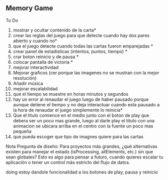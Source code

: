 ## Memory Game

To Do

1. mostrar y ocultar contenido de la carta*
2. crear las reglas del juego para que detecte cuando hay dos pares abierto y cuando no*
3. que el juego detecte cuando todas las cartas fueron emparejadas *
4. crear panel de estadisticas (intentos, puntos, tiempo) *
5. crar boton reinicio y de pausa *
6. colocar pantalla de victoria *
7. mejorar interactividad
8. Mejorar graficos (cer porque las imagenes no se mustran con la mejor resolución)
9. Añadir música
10. mejorar escalabilidad
11. que el tiempo se muestre en horas minutos y segundos
12. hay un error al renaudar el juego luego de haber pausado porque aunque detiene el tiempo y no deja interactuar cuando esta pausado a la hora de renaudar el juego simplemente lo reinicia*
13. Que el titulo comience en el medio junto con el boton de play que debera ser un poco mas grande, luego al darle play el titulo con una animacion se ubicara arriba en el centro con la fuente un poco mas pequeña
14. que pueda escoger que tipo de imagnes quiere para las cartas



Nota
Pregunta de diseño: Para proyectos más grandes, ¿qué alternativas existen para manejar el estado (isProcessing, allElements, etc.) sin que sean globales? Esto es algo para pensar a futuro, cuando quieres escalar tu aplicación o tener un control más estricto del flujo de datos. 


doing
estoy dandole funcionalidad a los botones de play, pausa y reinicio